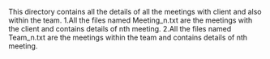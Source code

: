This directory contains all the details of all the meetings with client and also within the team.
1.All the files named Meeting_n.txt are the meetings with the client and contains details of nth meeting.
2.All the files named Team_n.txt are the meetings within the team and contains details of nth meeting.
